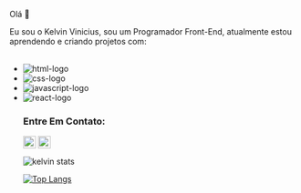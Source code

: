 Olá :wave:

Eu sou o Kelvin Vinicius, sou um Programador Front-End, atualmente estou aprendendo e criando projetos com:
<br>
<br>

- <img src="https://img.shields.io/badge/HTML5-E34F26?style=for-the-badge&logo=html5&logoColor=white" alt="html-logo"/>
- <img src="https://img.shields.io/badge/CSS3-1572B6?style=for-the-badge&logo=css3&logoColor=white" alt="css-logo"/>
- <img src="https://img.shields.io/badge/JavaScript-F7DF1E?style=for-the-badge&logo=javascript&logoColor=black" alt="javascript-logo"/>
- <img src="https://img.shields.io/badge/react%20os-0088CC?style=for-the-badge&logo=reactos&logoColor=white" alt="react-logo"/>

  ### Entre Em Contato:


  <img align="center" width="22px" src="https://img.icons8.com/?size=50&id=8808&format=png"/>
  

  <img align="center" width="22px" src="https://img.icons8.com/?size=30&id=59813&format=png"/>

  
  ![kelvin stats](https://github-readme-stats.vercel.app/api?username=kelvinvini)

  [![Top Langs](https://github-readme-stats.vercel.app/api/top-langs/?username=kelvinvini)](https://github.com/anuraghazra/github-readme-stats)

  


